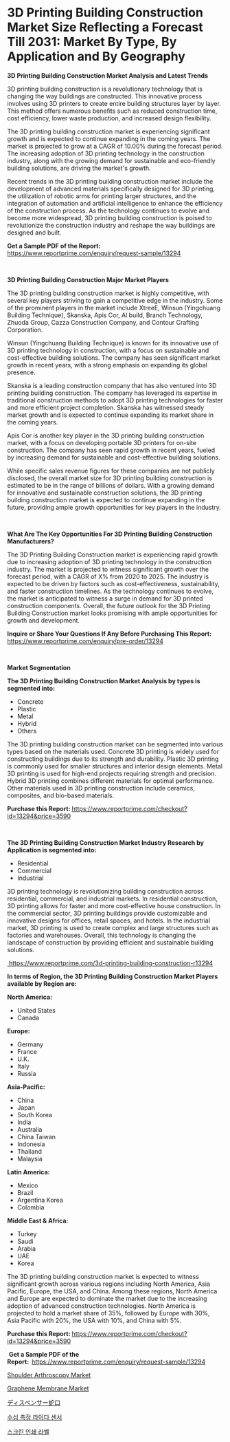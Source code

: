 <p><h1>3D Printing Building Construction Market Size Reflecting a Forecast Till 2031: Market By Type, By Application and By Geography</h1></p><p><strong>3D Printing Building Construction Market Analysis and Latest Trends</strong></p>
<p><p>3D printing building construction is a revolutionary technology that is changing the way buildings are constructed. This innovative process involves using 3D printers to create entire building structures layer by layer. This method offers numerous benefits such as reduced construction time, cost efficiency, lower waste production, and increased design flexibility.</p><p>The 3D printing building construction market is experiencing significant growth and is expected to continue expanding in the coming years. The market is projected to grow at a CAGR of 10.00% during the forecast period. The increasing adoption of 3D printing technology in the construction industry, along with the growing demand for sustainable and eco-friendly building solutions, are driving the market's growth.</p><p>Recent trends in the 3D printing building construction market include the development of advanced materials specifically designed for 3D printing, the utilization of robotic arms for printing larger structures, and the integration of automation and artificial intelligence to enhance the efficiency of the construction process. As the technology continues to evolve and become more widespread, 3D printing building construction is poised to revolutionize the construction industry and reshape the way buildings are designed and built.</p></p>
<p><strong>Get a Sample PDF of the Report:&nbsp;</strong> <a href="https://www.reportprime.com/enquiry/request-sample/13294">https://www.reportprime.com/enquiry/request-sample/13294</a></p>
<p>&nbsp;</p>
<p><strong>3D Printing Building Construction Major Market Players</strong></p>
<p><p>The 3D printing building construction market is highly competitive, with several key players striving to gain a competitive edge in the industry. Some of the prominent players in the market include XtreeE, Winsun (Yingchuang Building Technique), Skanska, Apis Cor, Al build, Branch Technology, Zhuoda Group, Cazza Construction Company, and Contour Crafting Corporation.</p><p>Winsun (Yingchuang Building Technique) is known for its innovative use of 3D printing technology in construction, with a focus on sustainable and cost-effective building solutions. The company has seen significant market growth in recent years, with a strong emphasis on expanding its global presence.</p><p>Skanska is a leading construction company that has also ventured into 3D printing building construction. The company has leveraged its expertise in traditional construction methods to adopt 3D printing technologies for faster and more efficient project completion. Skanska has witnessed steady market growth and is expected to continue expanding its market share in the coming years.</p><p>Apis Cor is another key player in the 3D printing building construction market, with a focus on developing portable 3D printers for on-site construction. The company has seen rapid growth in recent years, fueled by increasing demand for sustainable and cost-effective building solutions.</p><p>While specific sales revenue figures for these companies are not publicly disclosed, the overall market size for 3D printing building construction is estimated to be in the range of billions of dollars. With a growing demand for innovative and sustainable construction solutions, the 3D printing building construction market is expected to continue expanding in the future, providing ample growth opportunities for key players in the industry.</p></p>
<p>&nbsp;</p>
<p><strong>What Are The Key Opportunities For 3D Printing Building Construction Manufacturers?</strong></p>
<p><p>The 3D Printing Building Construction market is experiencing rapid growth due to increasing adoption of 3D printing technology in the construction industry. The market is projected to witness significant growth over the forecast period, with a CAGR of X% from 2020 to 2025. The industry is expected to be driven by factors such as cost-effectiveness, sustainability, and faster construction timelines. As the technology continues to evolve, the market is anticipated to witness a surge in demand for 3D printed construction components. Overall, the future outlook for the 3D Printing Building Construction market looks promising with ample opportunities for growth and development.</p></p>
<p><strong>Inquire or Share Your Questions If Any Before Purchasing This Report:</strong> <a href="https://www.reportprime.com/enquiry/pre-order/13294">https://www.reportprime.com/enquiry/pre-order/13294</a></p>
<p>&nbsp;</p>
<p><strong>Market Segmentation</strong></p>
<p><strong>The 3D Printing Building Construction Market Analysis by types is segmented into:</strong></p>
<p><ul><li>Concrete</li><li>Plastic</li><li>Metal</li><li>Hybrid</li><li>Others</li></ul></p>
<p><p>The 3D printing building construction market can be segmented into various types based on the materials used. Concrete 3D printing is widely used for constructing buildings due to its strength and durability. Plastic 3D printing is commonly used for smaller structures and interior design elements. Metal 3D printing is used for high-end projects requiring strength and precision. Hybrid 3D printing combines different materials for optimal performance. Other materials used in 3D printing construction include ceramics, composites, and bio-based materials.</p></p>
<p><strong>Purchase this Report:&nbsp;</strong><a href="https://www.reportprime.com/checkout?id=13294&price=3590">https://www.reportprime.com/checkout?id=13294&price=3590</a></p>
<p>&nbsp;</p>
<p><strong>The 3D Printing Building Construction Market Industry Research by Application is segmented into:</strong></p>
<p><ul><li>Residential</li><li>Commercial</li><li>Industrial</li></ul></p>
<p><p>3D printing technology is revolutionizing building construction across residential, commercial, and industrial markets. In residential construction, 3D printing allows for faster and more cost-effective house construction. In the commercial sector, 3D printing buildings provide customizable and innovative designs for offices, retail spaces, and hotels. In the industrial market, 3D printing is used to create complex and large structures such as factories and warehouses. Overall, this technology is changing the landscape of construction by providing efficient and sustainable building solutions.</p></p>
<p><a href="https://www.reportprime.com/3d-printing-building-construction-r13294">&nbsp;https://www.reportprime.com/3d-printing-building-construction-r13294</a></p>
<p><strong>In terms of Region, the 3D Printing Building Construction Market Players available by Region are:</strong></p>
<p>
    <p> <strong> North America: </strong>
        <ul>
            <li>United States</li>
            <li>Canada</li>
        </ul>
        </p> 
    <p> <strong> Europe: </strong>
        <ul>
            <li>Germany</li>
            <li>France</li>
            <li>U.K.</li>
            <li>Italy</li>
            <li>Russia</li>
        </ul>
        </p> 
    <p> <strong> Asia-Pacific: </strong>
        <ul>
            <li>China</li>
            <li>Japan</li>
            <li>South Korea</li>
            <li>India</li>
            <li>Australia</li>
            <li>China Taiwan</li>
            <li>Indonesia</li>
            <li>Thailand</li>
            <li>Malaysia</li>
        </ul>
        </p> 
    <p> <strong> Latin America: </strong>
        <ul>
            <li>Mexico</li>
            <li>Brazil</li>
            <li>Argentina Korea</li>
            <li>Colombia</li>
        </ul>
        </p> 
    <p> <strong> Middle East & Africa: </strong>
        <ul>
            <li>Turkey</li>
            <li>Saudi</li>
            <li>Arabia</li>
            <li>UAE</li>
            <li>Korea</li>
        </ul>
    </p>
    </p>
<p><p>The 3D printing building construction market is expected to witness significant growth across various regions including North America, Asia Pacific, Europe, the USA, and China. Among these regions, North America and Europe are expected to dominate the market due to the increasing adoption of advanced construction technologies. North America is projected to hold a market share of 35%, followed by Europe with 30%, Asia Pacific with 20%, the USA with 10%, and China with 5%.</p></p>
<p><strong>Purchase this Report: </strong><a href="https://www.reportprime.com/checkout?id=13294&price=3590">https://www.reportprime.com/checkout?id=13294&price=3590</a></p>
<p>&nbsp;<strong>Get a Sample PDF of the Report:&nbsp;&nbsp;</strong><a href="https://www.reportprime.com/enquiry/request-sample/13294">https://www.reportprime.com/enquiry/request-sample/13294</a></p>
<p><strong></strong></p>
<p><p><a href="https://github.com/jj19131/Market-Research-Report-List-2/blob/main/shoulder-arthroscopy-market.md">Shoulder Arthroscopy Market</a></p><p><a href="https://issuu.com/reportprime-2/docs/graphene-membrane-market-size-2030.pptx">Graphene Membrane Market</a></p><p><a href="https://github.com/EthanMorar2011/Market-Research-Report-List-1/blob/main/907771124402.md">ディスペンサー蛇口</a></p><p><a href="https://medium.com/@kelsiorphy/%EB%B0%94%EC%8B%9C%EB%A9%94%ED%8A%B8%EB%A6%AD-%EB%A6%AC%EB%8B%A4-%EC%84%BC%EC%84%9C-%EC%8B%9C%EC%9E%A5-%EA%B7%9C%EB%AA%A8-cagr-%ED%8A%B8%EB%A0%8C%EB%93%9C-2024-2030-6ffac2d18ec6">수심 측정 라이다 센서</a></p><p><a href="https://github.com/WilburKihn5676/Market-Research-Report-List-1/blob/main/184458522389.md">스크린 인쇄 라벨</a></p></p>